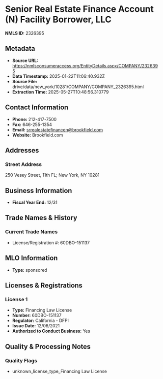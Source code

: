 # Senior Real Estate Finance Account (N) Facility Borrower, LLC

**NMLS ID:** 2326395

## Metadata
- **Source URL:** https://nmlsconsumeraccess.org/EntityDetails.aspx/COMPANY/2326395
- **Data Timestamp:** 2025-01-22T11:06:40.932Z
- **Source File:** drive/data/new_york/10281/COMPANY/COMPANY_2326395.html
- **Extraction Time:** 2025-05-27T10:48:56.310779

## Contact Information
- **Phone:** 212-417-7500
- **Fax:** 646-255-1354
- **Email:** srrealestatefinancen@brookfield.com
- **Website:** Brookfield.com

## Addresses
### Street Address
250 Vesey Street, 11th FL; New York, NY 10281

## Business Information
- **Fiscal Year End:** 12/31

## Trade Names & History
### Current Trade Names
- License/Registration #: 60DBO-151137

## MLO Information
- **Type:** sponsored

## Licenses & Registrations

### License 1
- **Type:** Financing Law License
- **Number:** 60DBO-151137
- **Regulator:** California - DFPI
- **Issue Date:** 12/08/2021
- **Authorized to Conduct Business:** Yes

## Quality & Processing Notes
### Quality Flags
- unknown_license_type_Financing Law License
